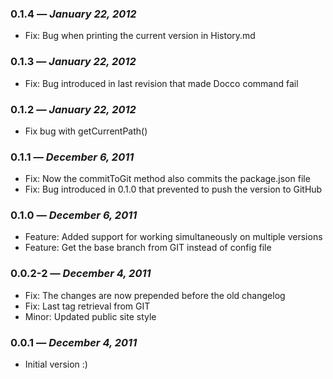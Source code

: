 ### 0.1.4 — *January 22, 2012*

  * Fix: Bug when printing the current version in History.md

### 0.1.3 — *January 22, 2012*

  * Fix: Bug introduced in last revision that made Docco command fail

### 0.1.2 — *January 22, 2012*

  * Fix bug with getCurrentPath()

### 0.1.1 — *December 6, 2011*

  * Fix: Now the commitToGit method also commits the package.json file
  * Fix: Bug introduced in 0.1.0 that prevented to push the version to GitHub

### 0.1.0 — *December 6, 2011*

  * Feature: Added support for working simultaneously on multiple versions
  * Feature: Get the base branch from GIT instead of config file

### 0.0.2-2 — *December 4, 2011*

  * Fix: The changes are now prepended before the old changelog
  * Fix: Last tag retrieval from GIT
  * Minor: Updated public site style

### 0.0.1 — *December 4, 2011*

  * Initial version :)


